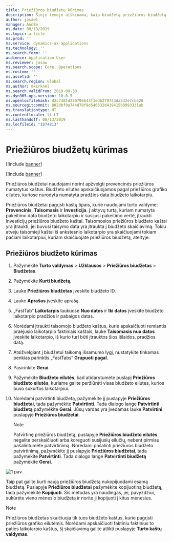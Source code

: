 ```yaml
---
title: Priežiūros biudžetų kūrimas
description: Šioje temoje aiškinama, kaip biudžetą priežiūros biudžetą turto valdyme.
author: josaw1
manager: AnnBe
ms.date: 08/13/2019
ms.topic: article
ms.prod: ''
ms.service: dynamics-ax-applications
ms.technology: ''
ms.search.form: ''
audience: Application User
ms.reviewer: josaw
ms.search.scope: Core, Operations
ms.custom: ''
ms.assetid: ''
ms.search.region: Global
ms.author: mkirknel
ms.search.validFrom: 2019-08-30
ms.dyn365.ops.version: 10.0.5
ms.openlocfilehash: d2c748fd230796643f1ed6279743da532e7cb320
ms.sourcegitcommit: 802dbf0a744d70f9e546632d419415b0993331ab
ms.translationtype: HT
ms.contentlocale: lt-LT
ms.lasthandoff: 08/13/2019
ms.locfileid: "1874813"
---
```

# <a name="create-maintenance-budgets"></a>Priežiūros biudžetų kūrimas

[!include [banner](../../includes/banner.md)]

[!include [banner](../../includes/preview-banner.md)]



Priežiūros biudžetai naudojami norint apžvelgti prevencinės priežiūros numatytus kaštus. Biudžeto eilutės apskaičiuojamos pagal priežiūros grafiko eilutes, kuriose nurodyta numatyta pradžios data biudžeto laikotarpiu.

Priežiūros biudžetai pagrįsti kaštų tipais, kurie naudojami turto valdyme: **Prevencinis**, **Taisomasis** ir **Investicija**. Į aktyvų turtą, kuriam numatyta pakeitimo data biudžeto laikotarpiu ir susijusi pakeitimo vertė, įtraukti investicijų priežiūros biudžeto kaštai. Taisomosios priežiūros biudžeto kaštai yra įtraukti, jei buvusi taisymo data yra įtraukta į biudžeto skaičiavimą. Tokiu atveju taisomieji kaštai iš ankstesnio laikotarpio yra skaičiuojami tokiam pačiam laikotarpiui, kuriam skaičiuojate priežiūros biudžetą, ateityje.

## <a name="create-a-maintenance-budget"></a>Priežiūros biudžeto kūrimas

1. Pažymėkite **Turto valdymas** \> **Užklausos** \> **Priežiūros biudžetas** \> **Biudžetas**.
2. Pažymėkite **Kurti biudžetą**.
3. Lauke **Priežiūros biudžetas** įveskite biudžeto ID.
4. Lauke **Aprašas** įveskite aprašą.
4. „FastTab“ **Laikotarpis** laukuose **Nuo datos** ir **Iki datos** įveskite biudžeto laikotarpio pradžios ir pabaigos datas.
5. Norėdami įtraukti taisomojo biudžeto kaštus, kurie apskaičiuoti remiantis praėjusio laikotarpio faktiniais kaštais, lauke **Taisomasis nuo datos** įveskite laikotarpio, iš kurio turi būti įtrauktos šios išlaidos, pradžios datą.
6. Atsižvelgiant į biudžetui taikomą išsamumo lygį, nustatykite tinkamas penkias parinktis „FastTabs“ **Grupuoti pagal**.
7. Pasirinkite **Gerai**.
8. Pažymėkite **Biudžeto eilutės**, kad atidarytumėte puslapį **Priežiūros biudžeto eilutės**, kuriame galite peržiūrėti visas biudžeto eilutes, kurios buvo sukurtos laikotarpiui.
9. Norėdami patvirtinti biudžetą, pažymėkite jį puslapyje **Priežiūros biudžetai**, tada pažymėkite **Patvirtinti**. Tada dialogo lange **Patvirtinti biudžetą** pažymėkite **Gerai**. Jūsų vardas yra įvedamas lauke **Patvirtini** puslapyje **Priežiūros biudžetai**.

    > [!NOTE]
    > Patvirtinę priežiūros biudžetą, puslapyje **Priežiūros biudžeto eilutės** negalite perskaičiuoti arba koreguoti susijusių eilučių, nebent pirmiau pašalintumėte patvirtinimą. Norėdami pašalinti priežiūros biudžeto patvirtinimą, pažymėkite jį puslapyje **Priežiūros biudžetai**, tada pažymėkite **Patvirtinti**. Tada dialogo lange **Patvirtinti biudžetą** pažymėkite **Gerai**.

![1 pav.](media/01-maintenance-budgets.png)

Taip pat galite kurti naują priežiūros biudžetą nukopijuodami esamą biudžetą. Puslapyje **Priežiūros biudžetai** pažymėkite kopijuotiną biudžetą, tada pažymėkite **Kopijuoti**. Šis metodas yra naudingas, jei, pavyzdžiui, sukūrėte vieno mėnesio biudžetą ir norite jį kopijuoti į kitus mėnesius.

> [!NOTE]
> Priežiūros biudžetas skaičiuoja tik tuos biudžeto kaštus, kurie pagrįsti priežiūros grafiko eilutėmis. Norėdami apskaičiuoti faktiniu faktinius to paties laikotarpio kaštus, šį skaičiavimą galite atlikti puslapyje **Turto kaštų valdymas**. 

